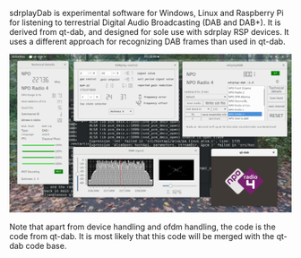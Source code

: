 
sdrplayDab is experimental software for Windows, Linux and Raspberry Pi for listening to terrestrial Digital Audio Broadcasting (DAB and DAB+).
It is derived from qt-dab, and designed for sole use with sdrplay RSP
devices. It uses a different approach for recognizing DAB frames than
used in qt-dab.

![sdrplayDab](/sdrplay-dab.png?raw=true)

Note that apart from device handling and ofdm handling, the code
is the code from qt-dab.
It is most likely that this code will be merged with the qt-dab code base.



